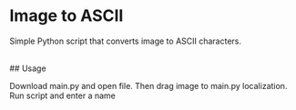 # Image to ASCII

<p>Simple Python script that converts image to ASCII characters.</p>
<br>
## Usage
<br>
<p>Download main.py and open file. Then drag image to main.py localization. Run script and enter a name</p>
